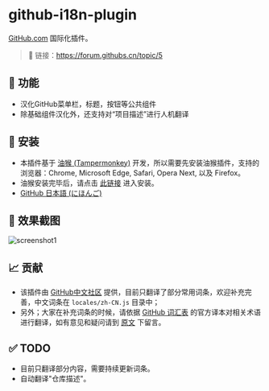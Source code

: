 # github-i18n-plugin
[GitHub.com](https://github.com/) 国际化插件。
 > 🔗 链接：https://forum.githubs.cn/topic/5

## 📄 功能
- 汉化GitHub菜单栏，标题，按钮等公共组件
- 除基础组件汉化外，还支持对“项目描述”进行人机翻译

## 📍 安装

 - 本插件基于 [油猴 (Tampermonkey)](https://www.baidu.com/s?wd=%E6%B2%B9%E7%8C%B4%E6%8F%92%E4%BB%B6) 开发，所以需要先安装油猴插件，支持的浏览器：Chrome, Microsoft Edge, Safari, Opera Next, 以及 Firefox。
 - 油猴安装完毕后，请点击 [此链接](https://greasyfork.org/zh-CN/scripts/407485-github-internationalization) 进入安装。
 - [GitHub 日本語 (にほんご)](https://greasyfork.org/ja/scripts/407485-github-internationalization)


## 🧩 效果截图

![screenshot1](./images/screenshot1.png)

## 📈 贡献
 - 该插件由 [GitHub中文社区](https://www.githubs.cn/) 提供，目前只翻译了部分常用词条，欢迎补充完善，中文词条在 `locales/zh-CN.js` 目录中；
 - 另外；大家在补充词条的时候，请依据 [GitHub 词汇表](https://docs.github.com/en/github/getting-started-with-github/github-glossary) 的官方译本对相关术语进行翻译，如有意见和疑问请到 [原文](https://forum.githubs.cn/topic/5/) 下留言。



## ✅ TODO
- 目前只翻译部分内容，需要持续更新词条。
- 自动翻译"仓库描述"。
